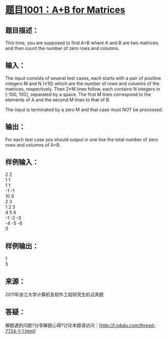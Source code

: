 # [题目1001：A+B for Matrices](http://ac.jobdu.com/problem.php?pid=1001)

## 题目描述：
This time, you are supposed to find A+B where A and B are two matrices, and then count the number of zero rows and columns.

## 输入：
The input consists of several test cases, each starts with a pair of positive integers M and N (≤10) which are the number of rows and columns of the matrices, respectively. Then 2*M lines follow, each contains N integers in [-100, 100], separated by a space. The first M lines correspond to the elements of A and the second M lines to that of B.

The input is terminated by a zero M and that case must NOT be processed.

## 输出：
For each test case you should output in one line the total number of zero rows and columns of A+B.

## 样例输入：
2 2  
1 1  
1 1  
-1 -1  
10 9  
2 3  
1 2 3  
4 5 6  
-1 -2 -3  
-4 -5 -6  
0

## 样例输出：
1  
5

## 来源：
2011年浙江大学计算机及软件工程研究生机试真题

## 答疑：
解题遇到问题?分享解题心得?讨论本题请访问：[http://t.jobdu.com/thread-7724-1-1.html]
